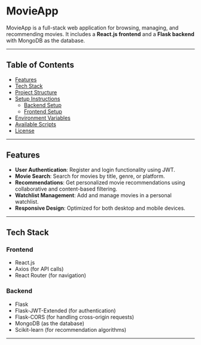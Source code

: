 # MovieApp

MovieApp is a full-stack web application for browsing, managing, and recommending movies. It includes a **React.js frontend** and a **Flask backend** with MongoDB as the database.

---

## Table of Contents
- [Features](#features)
- [Tech Stack](#tech-stack)
- [Project Structure](#project-structure)
- [Setup Instructions](#setup-instructions)
  - [Backend Setup](#backend-setup)
  - [Frontend Setup](#frontend-setup)
- [Environment Variables](#environment-variables)
- [Available Scripts](#available-scripts)
- [License](#license)

---

## Features

- **User Authentication**: Register and login functionality using JWT.
- **Movie Search**: Search for movies by title, genre, or platform.
- **Recommendations**: Get personalized movie recommendations using collaborative and content-based filtering.
- **Watchlist Management**: Add and manage movies in a personal watchlist.
- **Responsive Design**: Optimized for both desktop and mobile devices.

---

## Tech Stack

### **Frontend**
- React.js
- Axios (for API calls)
- React Router (for navigation)

### **Backend**
- Flask
- Flask-JWT-Extended (for authentication)
- Flask-CORS (for handling cross-origin requests)
- MongoDB (as the database)
- Scikit-learn (for recommendation algorithms)

---